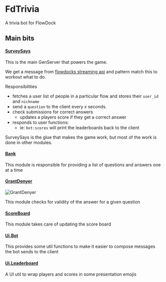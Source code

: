 # FdTrivia

A trivia bot for FlowDock

## Main bits



#### [SurveySays](https://github.com/gogogarrett/fd_trivia/blob/master/lib/fd_trivia/survey_says.ex)

This is the main GenServer that powers the game.

We get a message from [flowdocks streaming api](https://www.flowdock.com/api/streaming) and pattern match this to workout what to do.

Responsibilities

- fetches a user list of people in a particular flow and stores their `user_id` and `nickname`
- send a `question` to the client every _x_ seconds.
- check submissions for correct answers
  - updates a players score if they get a correct answer
- responds to user functions:
  - ie: `bot:scores` will print the leaderboards back to the client

SurveySays is the glue that makes the game work, but most of the work is done in other modules.



#### [Bank](https://github.com/gogogarrett/fd_trivia/blob/master/lib/fd_trivia/bank.ex)

This module is responsible for providing a list of questions and answers one at a time



#### [GrantDenyer](https://github.com/gogogarrett/fd_trivia/blob/master/lib/fd_trivia/grant_denyer.ex)

![GrantDenyer](http://cdn.mamamia.com.au/wp-content/uploads/2014/10/Grant-Denyer-Insider-900x50.jpg)

This module checks for validity of the answer for a given question



#### [ScoreBoard](https://github.com/gogogarrett/fd_trivia/blob/master/lib/fd_trivia/score_board.ex)

This module takes care of updating the score board



#### [Ui.Bot](https://github.com/gogogarrett/fd_trivia/blob/master/lib/fd_trivia/ui/bot.ex)

This provides some util functions to make it easier to compose messages the bot sends to the client



#### [Ui.Leaderboard](https://github.com/gogogarrett/fd_trivia/blob/master/lib/fd_trivia/ui/leaderboard.ex)

A UI util to wrap players and scores in some presentation emojis
